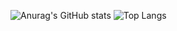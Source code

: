 ![Anurag's GitHub stats](https://github-readme-stats.vercel.app/api?username=colaboy99&show_icons=true&bg_color=7f7fd5,86a8e7,91eae4&title_color=170b3b&text_color=333&icon_color=170b3b)
![Top Langs](https://github-readme-stats.vercel.app/api/top-langs/?username=colaboy99&bg_color=7f7fd5,86a8e7,91eae4&title_color=170b3b&text_color=333)
